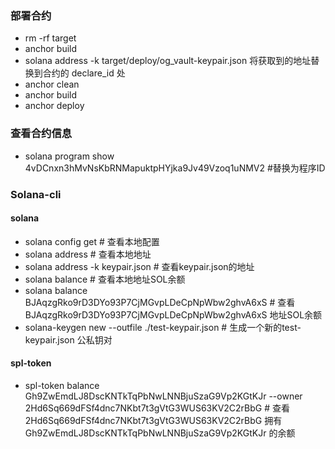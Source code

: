 ### 部署合约

- rm -rf target
- anchor build
- solana address -k target/deploy/og_vault-keypair.json 将获取到的地址替换到合约的 declare_id 处
- anchor clean
- anchor build
- anchor deploy

### 查看合约信息

- solana program show 4vDCnxn3hMvNsKbRNMapuktpHYjka9Jv49Vzoq1uNMV2 #替换为程序ID
  
### Solana-cli

#### solana

- solana config get # 查看本地配置
- solana address # 查看本地地址
- solana address -k keypair.json # 查看keypair.json的地址
- solana balance # 查看本地地址SOL余额
- solana balance BJAqzgRko9rD3DYo93P7CjMGvpLDeCpNpWbw2ghvA6xS # 查看BJAqzgRko9rD3DYo93P7CjMGvpLDeCpNpWbw2ghvA6xS 地址SOL余额
- solana-keygen new --outfile ./test-keypair.json # 生成一个新的test-keypair.json 公私钥对
  
#### spl-token

- spl-token balance Gh9ZwEmdLJ8DscKNTkTqPbNwLNNBjuSzaG9Vp2KGtKJr --owner 2Hd6Sq669dFSf4dnc7NKbt7t3gVtG3WUS63KV2C2rBbG # 查看2Hd6Sq669dFSf4dnc7NKbt7t3gVtG3WUS63KV2C2rBbG 拥有 Gh9ZwEmdLJ8DscKNTkTqPbNwLNNBjuSzaG9Vp2KGtKJr 的余额